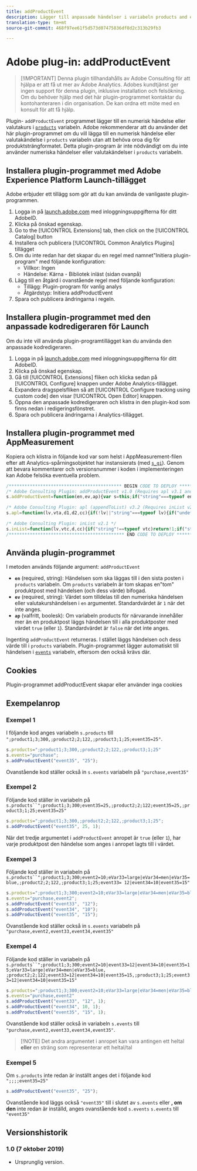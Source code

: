```yaml
---
title: addProductEvent
description: Lägger till anpassade händelser i variabeln products and events.
translation-type: tm+mt
source-git-commit: 468f97ee61f5d573d07475836df8d2c313b29fb3

---
```



# Adobe plug-in: addProductEvent

> [!IMPORTANT] Denna plugin tillhandahålls av Adobe Consulting för att hjälpa er att få ut mer av Adobe Analytics. Adobes kundtjänst ger ingen support för denna plugin, inklusive installation och felsökning. Om du behöver hjälp med det här plugin-programmet kontaktar du kontohanteraren i din organisation. De kan ordna ett möte med en konsult för att få hjälp.

Plugin- `addProductEvent` programmet lägger till en numerisk händelse eller valutakurs i [`products`](../page-vars/products.md) variabeln. Adobe rekommenderar att du använder det här plugin-programmet om du vill lägga till en numerisk händelse eller valutakändelse i `products` variabeln utan att behöva oroa dig för produktsträngformatet. Detta plugin-program är inte nödvändigt om du inte använder numeriska händelser eller valutakändelser i `products` variabeln.

## Installera plugin-programmet med Adobe Experience Platform Launch-tillägget

Adobe erbjuder ett tillägg som gör att du kan använda de vanligaste plugin-programmen.

1. Logga in på [launch.adobe.com](https://launch.adobe.com) med inloggningsuppgifterna för ditt AdobeID.
1. Klicka på önskad egenskap.
1. Go to the [!UICONTROL Extensions] tab, then click on the [!UICONTROL Catalog] button
1. Installera och publicera [!UICONTROL Common Analytics Plugins] tillägget
1. Om du inte redan har det skapar du en regel med namnet&quot;Initiera plugin-program&quot; med följande konfiguration:
   * Villkor: Ingen
   * Händelse: Kärna - Bibliotek inläst (sidan ovanpå)
1. Lägg till en åtgärd i ovanstående regel med följande konfiguration:
   * Tillägg: Plugin-program för vanlig analys
   * Åtgärdstyp: Initiera addProductEvent
1. Spara och publicera ändringarna i regeln.

## Installera plugin-programmet med den anpassade kodredigeraren för Launch

Om du inte vill använda plugin-programtillägget kan du använda den anpassade kodredigeraren.

1. Logga in på [launch.adobe.com](https://launch.adobe.com) med inloggningsuppgifterna för ditt AdobeID.
1. Klicka på önskad egenskap.
1. Gå till [!UICONTROL Extensions] fliken och klicka sedan på [!UICONTROL Configure] knappen under Adobe Analytics-tillägget.
1. Expandera dragspelsfliken så att [!UICONTROL Configure tracking using custom code] den visar [!UICONTROL Open Editor] knappen.
1. Öppna den anpassade kodredigeraren och klistra in den plugin-kod som finns nedan i redigeringsfönstret.
1. Spara och publicera ändringarna i Analytics-tillägget.

## Installera plugin-programmet med AppMeasurement

Kopiera och klistra in följande kod var som helst i AppMeasurement-filen efter att Analytics-spårningsobjektet har instansierats (med [`s_gi`](../functions/s-gi.md)). Genom att bevara kommentarer och versionsnummer i koden i implementeringen kan Adobe felsöka eventuella problem.

```js
/******************************************* BEGIN CODE TO DEPLOY *******************************************/
/* Adobe Consulting Plugin: addProductEvent v1.0 (Requires apl v3.1 and inList v2.0+ plug-ins) */
s.addProductEvent=function(en,ev,ap){var s=this;if("string"===typeof en)if(ev=isNaN(ev)?"1":String(ev),ap=ap||!1,s.events= s.apl(s.events,en),s.products){var e=s.products.split(",");ap=ap?0:e.length-1;for(var a;ap<e.length;ap++)a=e[ap].split(";") ,a[4]&&a[4].includes("event")?a[4]=a[4]+"|"+en+"="+ev:a[5]?a[4]=en+"="+ev:a[4]||(a[3]||(a[3]=""),a[2]||(a[2]=""),a[1]||(a[1]=""),a[4]=en+"="+ev),e[ap]=a.join(";");s.products=e.join(",")}else s.products=";;;;"+en+"="+ev};

/* Adobe Consulting Plugin: apl (appendToList) v3.2 (Requires inList v2.0 or higher) */
s.apl=function(lv,vta,d1,d2,cc){if(!lv||"string"===typeof lv){if("undefined"===typeof this.inList||"string"!==typeof vta||""===vta)return lv;d1=d1||",";d2=d2||d1;1==d2&&(d2=d1,cc||(cc=1));2==d2&&1!=cc&&(d2=d1);vta=vta.split(",");for(var g=vta.length,e=0;e<g;e++)this.inList(lv,vta[e],d1,cc)||(lv=lv?lv+d2+vta[e]:vta[e])}return lv};

/* Adobe Consulting Plugin: inList v2.1 */
s.inList=function(lv,vtc,d,cc){if("string"!==typeof vtc)return!1;if("string"===typeof lv)lv=lv.split(d||",");else if("object"!== typeof lv)return!1;d=0;for(var e=lv.length;d<e;d++)if(1==cc&&vtc===lv[d]||vtc.toLowerCase()===lv[d].toLowerCase())return!0;return!1};
/******************************************** END CODE TO DEPLOY ********************************************/
```

## Använda plugin-programmet

I metoden används följande argument: `addProductEvent`

* **`en`** (required, string): Händelsen som ska läggas till i den sista posten i `products` variabeln. Om `products` variabeln är tom skapas en&quot;tom&quot; produktpost med händelsen (och dess värde) bifogad.
* **`ev`** (required, string): Värdet som tilldelas till den numeriska händelsen eller valutakurshändelsen i `en` argumentet.  Standardvärdet är `1` när det inte anges.
* **`ap`** (valfritt, boolesk): Om variabeln products för närvarande innehåller mer än en produktpost läggs händelsen till i alla produktposter med värdet `true` (eller `1`).  Standardvärdet är `false` när det inte anges.

Ingenting `addProductEvent` returneras. I stället läggs händelsen och dess värde till i `products` variabeln. Plugin-programmet lägger automatiskt till händelsen i [`events`](../page-vars/events/events-overview.md) variabeln, eftersom den också krävs där.

## Cookies

Plugin-programmet addProductEvent skapar eller använder inga cookies

## Exempelanrop

### Exempel 1

I följande kod anges variabeln `s.products` till `";product1;3;300,;product2;2;122,;product3;1;25;event35=25"`.

```js
s.products=";product1;3;300,;product2;2;122,;product3;1;25"
s.events="purchase";
s.addProductEvent("event35", "25");
```

Ovanstående kod ställer också in `s.events` variabeln på `"purchase,event35"`

### Exempel 2

Följande kod ställer in variabeln på `s.products``";product1;3;300;event35=25,;product2;2;122;event35=25,;product3;1;25;event35=25"`

```js
s.products=";product1;3;300,;product2;2;122,;product3;1;25";
s.addProductEvent("event35", 25, 1);
```

När det tredje argumentet i `addProductEvent` anropet är `true` (eller `1`), har varje produktpost den händelse som anges i anropet lagts till i värdet.

### Exempel 3

Följande kod ställer in variabeln på `s.products``";product1;3;300;event2=10;eVar33=large|eVar34=men|eVar35=blue,;product2;2;122,;product3;1;25;event33= 12|event34=10|event35=15"`

```js
s.products=";product1;3;300;event2=10;eVar33=large|eVar34=men|eVar35=blue,;product2;2;122,;product3;1;25";
s.events="purchase,event2";
s.addProductEvent("event33", "12");
s.addProductEvent("event34", "10");
s.addProductEvent("event35", "15");
```

Ovanstående kod ställer också in `s.events` variabeln på `"purchase,event2,event33,event34,event35"`

### Exempel 4

Följande kod ställer in variabeln på `s.products``";product1;3;300;event2=10|event33=12|event34=10|event35=15;eVar33=large|eVar34=men|eVar35=blue, ;product2;2;122;event33=12|event34=10|event35=15,;product3;1;25;event33=12|event34=10|event35=15"`

```js
s.products=";product1;3;300;event2=10;eVar33=large|eVar34=men|eVar35=blue,;product2;2;122,;product3;1;25"
s.events="purchase,event2"
s.addProductEvent("event33", "12", 1);
s.addProductEvent("event34", 10, 1);
s.addProductEvent("event35", "15", 1);
```

Ovanstående kod ställer också in variabeln `s.events` till `"purchase,event2,event33,event34,event35"`.

> [!NOTE] Det andra argumentet i anropet kan vara antingen ett heltal **eller** en sträng som representerar ett heltal/tal

### Exempel 5

Om `s.products` inte redan är inställt anges det i följande kod `";;;;event35=25"`

```js
s.addProductEvent("event35", "25");
```

Ovanstående kod läggs också `"event35"` till i slutet av `s.events` eller **, om den** inte redan är inställd, anges ovanstående kod `s.events` `s.events` till `"event35"`

## Versionshistorik

### 1.0 (7 oktober 2019)

* Ursprunglig version.
